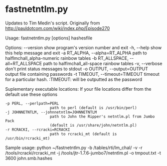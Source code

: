 fastnetntlm.py
==============

Updates to Tim Medin's script. Originally from http://pauldotcom.com/wiki/index.php/Episode270

Usage: fastnetntlm.py [options] hashesfile

Options:
  --version             show program's version number and exit
  -h, --help            show this help message and exit
  -a RT_ALPHA, --alpha=RT_ALPHA
                        path to halflmchall_alpha-numeric rainbow tables
  -b RT_ALLSPACE, --all=RT_ALLSPACE
                        path to halflmchall_all-space rainbow tables
  -v, --verbose         don't print status messages to stdout
  -o OUTPUT, --output=OUTPUT
                        output file containing passwords
  -t TIMEOUT, --timeout=TIMEOUT
                        timeout for a particular hash. :TIMEOUT: will be
                        outputted as the password
                        
  Suplementary executable locations:
    If your file locations differ from the default use these options
    
    -p PERL, --perlpath=PERL
                        path to perl (default is /usr/bin/perl)
    -j JOHNNETNTLM, --johnnetntlm=JOHNNETNTLM
                        path to John the Ripper's netntlm.pl from Jumbo Pack
                        (default is /usr/share/john/netntlm.pl)
    -r RCRACKI, --rcracki=RCRACKI
                        path to rcracki_mt (default is /usr/bin/rcracki_mt)

Sample usage:
python ~/fastnetntlm.py -b /tables/rti/lm_chal/ -v -r /tools/rcracki/rcracki_mt -j /tools/jtr-1.7.6-jumbo7/netntlm.pl -o tmpout.txt -t 3600 john.smb.hashes
